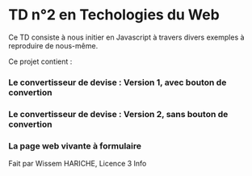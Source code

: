 # TD n°2 en Techologies du Web
Ce TD consiste à nous initier en Javascript à travers divers exemples à reproduire de nous-même.

Ce projet contient :
### Le convertisseur de devise : Version 1, avec bouton de convertion
### Le convertisseur de devise : Version 2, sans bouton de convertion
### La page web vivante à formulaire

Fait par Wissem HARICHE, Licence 3 Info

